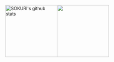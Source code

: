 <a href="https://github.com/k-3730"><img align="center" style="height:165px" src="https://github-readme-stats.vercel.app/api?username=k-3730&show_icons=true&include_all_commits=true&theme=nord&hide_border=true" alt="SOKURI's github stats" /></a><a href="https://github.com/k-3730"><img align="center" style="height:165px" src="https://github-readme-stats.vercel.app/api/top-langs/?username=k-3730&layout=compact&theme=nord&hide_border=true" /></a> 
